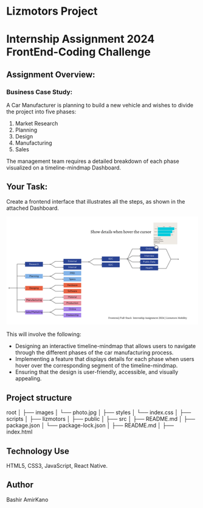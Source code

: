 # Lizmotors Project 

# Internship Assignment 2024 FrontEnd-Coding Challenge

## Assignment Overview:
### Business Case Study:

A Car Manufacturer is planning to build a new vehicle and wishes to divide the project into five phases:
1. Market Research
2. Planning
3. Design
4. Manufacturing
5. Sales

The management team requires a detailed breakdown of each phase visualized on a timeline-mindmap Dashboard.

## Your Task:

Create a frontend interface that illustrates all the steps, as shown in the attached Dashboard.

![Dashboard](example.png)

This will involve the following:
- Designing an interactive timeline-mindmap that allows users to navigate through the different phases of the car manufacturing process.
- Implementing a feature that displays details for each phase when users hover over the corresponding segment of the timeline-mindmap.
- Ensuring that the design is user-friendly, accessible, and visually appealing.

## Project structure 
 root
│
├── images
│   └── photo.jpg
│
├── styles
│   └── index.css
│
├── scripts
│
├── lizmotors
│   ├── public
│   ├── src
│   ├── README.md
│   ├── package.json
│   └── package-lock.json
│
├── README.md
│
├── index.html


## Technology Use

HTML5, CSS3, JavaScript, React Native.

## Author
Bashir AmirKano

